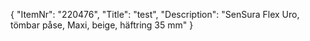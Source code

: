 {
  "ItemNr": "220476",
  "Title": "test",
  "Description": "SenSura Flex Uro, tömbar påse, Maxi, beige, häftring 35 mm"
}